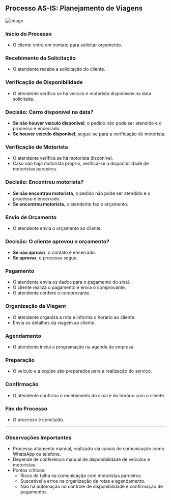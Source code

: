 ## Processo AS-IS: Planejamento de Viagens
![image](https://github.com/user-attachments/assets/82d3dc67-5c63-4532-9169-bcf27aa8f218)

### Início do Processo
- O cliente entra em contato para solicitar orçamento.

### Recebimento da Solicitação
- O atendente recebe a solicitação do cliente.

### Verificação de Disponibilidade
- O atendente verifica se há veículo e motorista disponíveis na data solicitada.

### Decisão: Carro disponível na data?
- **Se não houver veículo disponível**, o pedido não pode ser atendido e o processo é encerrado.
- **Se houver veículo disponível**, segue-se para a verificação de motorista.

### Verificação de Motorista
- O atendente verifica se há motorista disponível.
- Caso não haja motorista próprio, verifica-se a disponibilidade de motoristas parceiros.

### Decisão: Encontrou motorista?
- **Se não encontrou motorista**, o pedido não pode ser atendido e o processo é encerrado.
- **Se encontrou motorista**, o atendente faz o orçamento.

### Envio de Orçamento
- O atendente envia o orçamento ao cliente.

### Decisão: O cliente aprovou o orçamento?
- **Se não aprovar**, o contato é encerrado.
- **Se aprovar**, o processo segue.

### Pagamento
- O atendente envia os dados para o pagamento do sinal.
- O cliente realiza o pagamento e envia o comprovante.
- O atendente confere o comprovante.

### Organização da Viagem
- O atendente organiza a rota e informa o horário ao cliente.
- Envia os detalhes da viagem ao cliente.

### Agendamento
- O atendente inclui a programação na agenda da empresa.

### Preparação
- O veículo e a equipe são preparados para a realização do serviço.

### Confirmação
- O atendente confirma o recebimento do sinal e do horário com o cliente.

### Fim do Processo
- O processo é concluído.

---

### Observações Importantes
- Processo altamente manual, realizado via canais de comunicação como WhatsApp ou telefone.
- Depende de conferência manual de disponibilidade de veículos e motoristas.
- Pontos críticos:
  - Risco de falha na comunicação com motoristas parceiros.
  - Suscetível a erros na organização de rotas e agendamento.
  - Não há automação no controle de disponibilidade e confirmação de pagamentos.

